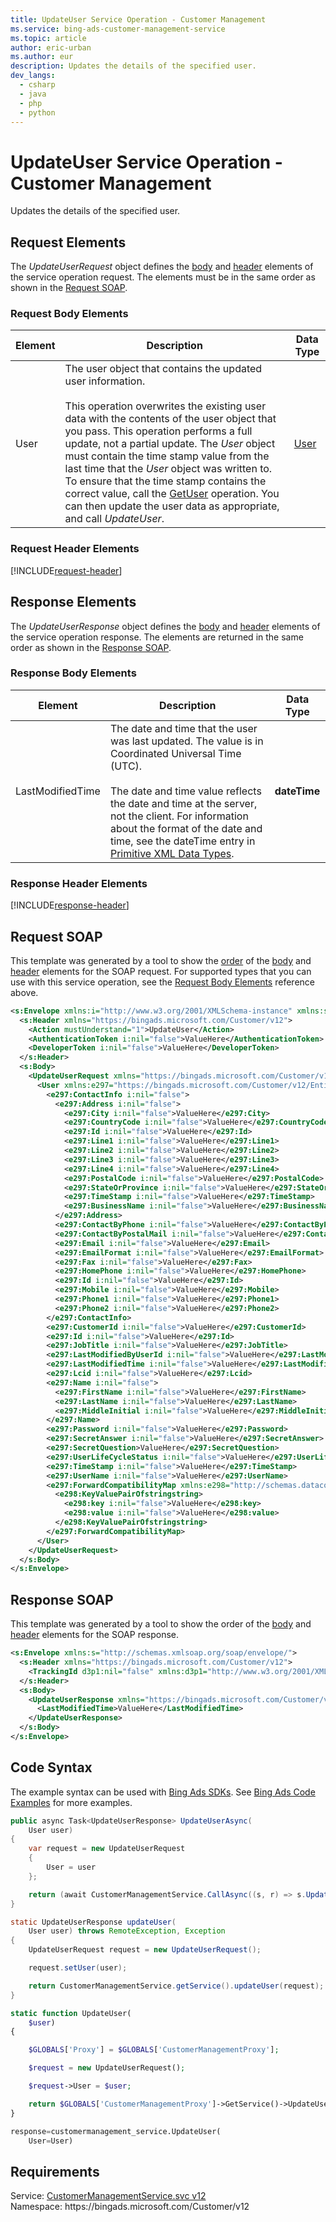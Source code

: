 ```yaml
---
title: UpdateUser Service Operation - Customer Management
ms.service: bing-ads-customer-management-service
ms.topic: article
author: eric-urban
ms.author: eur
description: Updates the details of the specified user.
dev_langs: 
  - csharp
  - java
  - php
  - python
---
```

# UpdateUser Service Operation - Customer Management
Updates the details of the specified user.

## <a name="request"></a>Request Elements
The *UpdateUserRequest* object defines the [body](#request-body) and [header](#request-header) elements of the service operation request. The elements must be in the same order as shown in the [Request SOAP](#request-soap). 

### <a name="request-body"></a>Request Body Elements

|Element|Description|Data Type|
|-----------|---------------|-------------|
|<a name="user"></a>User|The user object that contains the updated user information.<br/><br/>This operation overwrites the existing user data with the contents of the user object that you pass. This operation performs a full update, not a partial update. The *User* object must contain the time stamp value from the last time that the *User* object was written to. To ensure that the time stamp contains the correct value, call the [GetUser](getuser.md) operation. You can then update the user data as appropriate, and call *UpdateUser*.|[User](user.md)|

### <a name="request-header"></a>Request Header Elements
[!INCLUDE[request-header](./includes/request-header.md)]

## <a name="response"></a>Response Elements
The *UpdateUserResponse* object defines the [body](#response-body) and [header](#response-header) elements of the service operation response. The elements are returned in the same order as shown in the [Response SOAP](#response-soap).

### <a name="response-body"></a>Response Body Elements

|Element|Description|Data Type|
|-----------|---------------|-------------|
|<a name="lastmodifiedtime"></a>LastModifiedTime|The date and time that the user was last updated. The value is in Coordinated Universal Time (UTC).<br/><br/>The date and time value reflects the date and time at the server, not the client. For information about the format of the date and time, see the dateTime entry in [Primitive XML Data Types](https://go.microsoft.com/fwlink/?linkid=859198).|**dateTime**|

### <a name="response-header"></a>Response Header Elements
[!INCLUDE[response-header](./includes/response-header.md)]

## <a name="request-soap"></a>Request SOAP
This template was generated by a tool to show the [order](../guides/services-protocol.md#element-order) of the [body](#request-body) and [header](#request-header) elements for the SOAP request. For supported types that you can use with this service operation, see the [Request Body Elements](#request-header) reference above.

```xml
<s:Envelope xmlns:i="http://www.w3.org/2001/XMLSchema-instance" xmlns:s="http://schemas.xmlsoap.org/soap/envelope/">
  <s:Header xmlns="https://bingads.microsoft.com/Customer/v12">
    <Action mustUnderstand="1">UpdateUser</Action>
    <AuthenticationToken i:nil="false">ValueHere</AuthenticationToken>
    <DeveloperToken i:nil="false">ValueHere</DeveloperToken>
  </s:Header>
  <s:Body>
    <UpdateUserRequest xmlns="https://bingads.microsoft.com/Customer/v12">
      <User xmlns:e297="https://bingads.microsoft.com/Customer/v12/Entities" i:nil="false">
        <e297:ContactInfo i:nil="false">
          <e297:Address i:nil="false">
            <e297:City i:nil="false">ValueHere</e297:City>
            <e297:CountryCode i:nil="false">ValueHere</e297:CountryCode>
            <e297:Id i:nil="false">ValueHere</e297:Id>
            <e297:Line1 i:nil="false">ValueHere</e297:Line1>
            <e297:Line2 i:nil="false">ValueHere</e297:Line2>
            <e297:Line3 i:nil="false">ValueHere</e297:Line3>
            <e297:Line4 i:nil="false">ValueHere</e297:Line4>
            <e297:PostalCode i:nil="false">ValueHere</e297:PostalCode>
            <e297:StateOrProvince i:nil="false">ValueHere</e297:StateOrProvince>
            <e297:TimeStamp i:nil="false">ValueHere</e297:TimeStamp>
            <e297:BusinessName i:nil="false">ValueHere</e297:BusinessName>
          </e297:Address>
          <e297:ContactByPhone i:nil="false">ValueHere</e297:ContactByPhone>
          <e297:ContactByPostalMail i:nil="false">ValueHere</e297:ContactByPostalMail>
          <e297:Email i:nil="false">ValueHere</e297:Email>
          <e297:EmailFormat i:nil="false">ValueHere</e297:EmailFormat>
          <e297:Fax i:nil="false">ValueHere</e297:Fax>
          <e297:HomePhone i:nil="false">ValueHere</e297:HomePhone>
          <e297:Id i:nil="false">ValueHere</e297:Id>
          <e297:Mobile i:nil="false">ValueHere</e297:Mobile>
          <e297:Phone1 i:nil="false">ValueHere</e297:Phone1>
          <e297:Phone2 i:nil="false">ValueHere</e297:Phone2>
        </e297:ContactInfo>
        <e297:CustomerId i:nil="false">ValueHere</e297:CustomerId>
        <e297:Id i:nil="false">ValueHere</e297:Id>
        <e297:JobTitle i:nil="false">ValueHere</e297:JobTitle>
        <e297:LastModifiedByUserId i:nil="false">ValueHere</e297:LastModifiedByUserId>
        <e297:LastModifiedTime i:nil="false">ValueHere</e297:LastModifiedTime>
        <e297:Lcid i:nil="false">ValueHere</e297:Lcid>
        <e297:Name i:nil="false">
          <e297:FirstName i:nil="false">ValueHere</e297:FirstName>
          <e297:LastName i:nil="false">ValueHere</e297:LastName>
          <e297:MiddleInitial i:nil="false">ValueHere</e297:MiddleInitial>
        </e297:Name>
        <e297:Password i:nil="false">ValueHere</e297:Password>
        <e297:SecretAnswer i:nil="false">ValueHere</e297:SecretAnswer>
        <e297:SecretQuestion>ValueHere</e297:SecretQuestion>
        <e297:UserLifeCycleStatus i:nil="false">ValueHere</e297:UserLifeCycleStatus>
        <e297:TimeStamp i:nil="false">ValueHere</e297:TimeStamp>
        <e297:UserName i:nil="false">ValueHere</e297:UserName>
        <e297:ForwardCompatibilityMap xmlns:e298="http://schemas.datacontract.org/2004/07/System.Collections.Generic" i:nil="false">
          <e298:KeyValuePairOfstringstring>
            <e298:key i:nil="false">ValueHere</e298:key>
            <e298:value i:nil="false">ValueHere</e298:value>
          </e298:KeyValuePairOfstringstring>
        </e297:ForwardCompatibilityMap>
      </User>
    </UpdateUserRequest>
  </s:Body>
</s:Envelope>
```

## <a name="response-soap"></a>Response SOAP
This template was generated by a tool to show the order of the [body](#response-body) and [header](#response-header) elements for the SOAP response.

```xml
<s:Envelope xmlns:s="http://schemas.xmlsoap.org/soap/envelope/">
  <s:Header xmlns="https://bingads.microsoft.com/Customer/v12">
    <TrackingId d3p1:nil="false" xmlns:d3p1="http://www.w3.org/2001/XMLSchema-instance">ValueHere</TrackingId>
  </s:Header>
  <s:Body>
    <UpdateUserResponse xmlns="https://bingads.microsoft.com/Customer/v12">
      <LastModifiedTime>ValueHere</LastModifiedTime>
    </UpdateUserResponse>
  </s:Body>
</s:Envelope>
```

## <a name="example"></a>Code Syntax
The example syntax can be used with [Bing Ads SDKs](../guides/client-libraries.md). See [Bing Ads Code Examples](../guides/code-examples.md) for more examples.
```csharp
public async Task<UpdateUserResponse> UpdateUserAsync(
	User user)
{
	var request = new UpdateUserRequest
	{
		User = user
	};

	return (await CustomerManagementService.CallAsync((s, r) => s.UpdateUserAsync(r), request));
}
```
```java
static UpdateUserResponse updateUser(
	User user) throws RemoteException, Exception
{
	UpdateUserRequest request = new UpdateUserRequest();

	request.setUser(user);

	return CustomerManagementService.getService().updateUser(request);
}
```
```php
static function UpdateUser(
	$user)
{

	$GLOBALS['Proxy'] = $GLOBALS['CustomerManagementProxy'];

	$request = new UpdateUserRequest();

	$request->User = $user;

	return $GLOBALS['CustomerManagementProxy']->GetService()->UpdateUser($request);
}
```
```python
response=customermanagement_service.UpdateUser(
	User=User)
```

## Requirements
Service: [CustomerManagementService.svc v12](https://clientcenter.api.bingads.microsoft.com/Api/CustomerManagement/v12/CustomerManagementService.svc)  
Namespace: https\://bingads.microsoft.com/Customer/v12  

